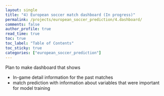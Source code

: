 ```yaml
---
layout: single
title: "4) European soccer match dashboard (In progress)"
permalink: /projects/european_soccer_prediction/4.dashboard/
comments: false
author_profile: true
read_time: true
toc: true
toc_label: "Table of Contents"
toc_sticky: true
categories: ["european_soccer_prediction"]
---
```


Plan to make dashboard that shows 
- In-game detail information for the past matches
- match prediction with information about variables that were important for model training